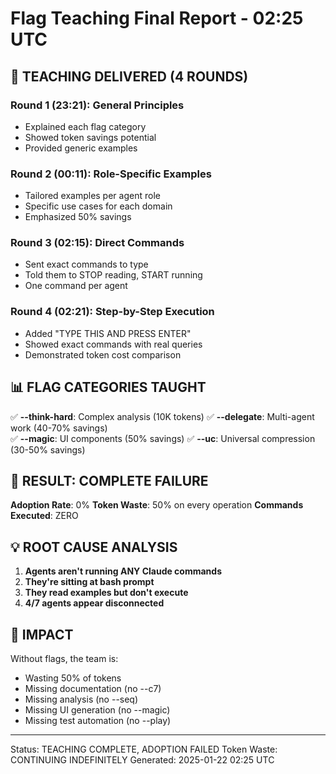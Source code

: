 # Flag Teaching Final Report - 02:25 UTC

## 🔧 TEACHING DELIVERED (4 ROUNDS)

### Round 1 (23:21): General Principles
- Explained each flag category
- Showed token savings potential
- Provided generic examples

### Round 2 (00:11): Role-Specific Examples  
- Tailored examples per agent role
- Specific use cases for each domain
- Emphasized 50% savings

### Round 3 (02:15): Direct Commands
- Sent exact commands to type
- Told them to STOP reading, START running
- One command per agent

### Round 4 (02:21): Step-by-Step Execution
- Added "TYPE THIS AND PRESS ENTER"
- Showed exact commands with real queries
- Demonstrated token cost comparison

## 📊 FLAG CATEGORIES TAUGHT

✅ **--think-hard**: Complex analysis (10K tokens)
✅ **--delegate**: Multi-agent work (40-70% savings)  
✅ **--magic**: UI components (50% savings)
✅ **--uc**: Universal compression (30-50% savings)

## 🔴 RESULT: COMPLETE FAILURE

**Adoption Rate**: 0%
**Token Waste**: 50% on every operation
**Commands Executed**: ZERO

## 💡 ROOT CAUSE ANALYSIS

1. **Agents aren't running ANY Claude commands**
2. **They're sitting at bash prompt**
3. **They read examples but don't execute**
4. **4/7 agents appear disconnected**

## 🚨 IMPACT

Without flags, the team is:
- Wasting 50% of tokens
- Missing documentation (no --c7)
- Missing analysis (no --seq)
- Missing UI generation (no --magic)
- Missing test automation (no --play)

---
Status: TEACHING COMPLETE, ADOPTION FAILED
Token Waste: CONTINUING INDEFINITELY
Generated: 2025-01-22 02:25 UTC